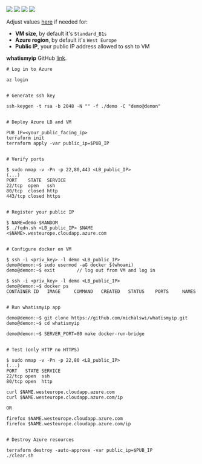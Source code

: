 ![](https://img.shields.io/github/issues/michalswi/azure-vm-behind-lb)
![](https://img.shields.io/github/forks/michalswi/azure-vm-behind-lb)
![](https://img.shields.io/github/stars/michalswi/azure-vm-behind-lb)
![](https://img.shields.io/github/last-commit/michalswi/azure-vm-behind-lb)

Adjust values [here](./variables.tf) if needed for:
- **VM size**, by default it's `Standard_B1s`
- **Azure region**, by default it's `West Europe`
- **Public IP**, your public IP address allowed to ssh to VM

**whatismyip** GitHub [link](https://github.com/michalswi/whatismyip).

```
# Log in to Azure

az login


# Generate ssh key

ssh-keygen -t rsa -b 2048 -N "" -f ./demo -C "demo@demon"


# Deploy Azure LB and VM

PUB_IP=<your_public_facing_ip>
terraform init
terraform apply -var public_ip=$PUB_IP


# Verify ports

$ sudo nmap -v -Pn -p 22,80,443 <LB_public_IP>
(...)
PORT    STATE  SERVICE
22/tcp  open   ssh
80/tcp  closed http
443/tcp closed https


# Register your public IP 

$ NAME=demo-$RANDOM
$ ./fqdn.sh <LB_public_IP> $NAME
<$NAME>.westeurope.cloudapp.azure.com


# Configure docker on VM

$ ssh -i <priv_key> -l demo <LB_public_IP>
demo@demon:~$ sudo usermod -aG docker $(whoami)
demo@demon:~$ exit        // log out from VM and log in

$ ssh -i <priv_key> -l demo <LB_public_IP>
demo@demon:~$ docker ps
CONTAINER ID   IMAGE     COMMAND   CREATED   STATUS    PORTS     NAMES


# Run whatismyip app

demo@demon:~$ git clone https://github.com/michalswi/whatismyip.git
demo@demon:~$ cd whatismyip

demo@demon:~$ SERVER_PORT=80 make docker-run-bridge


# Test (only HTTP no HTTPS)

$ sudo nmap -v -Pn -p 22,80 <LB_public_IP>
(...)
PORT   STATE SERVICE
22/tcp open  ssh
80/tcp open  http

curl $NAME.westeurope.cloudapp.azure.com
curl $NAME.westeurope.cloudapp.azure.com/ip

OR

firefox $NAME.westeurope.cloudapp.azure.com
firefox $NAME.westeurope.cloudapp.azure.com/ip


# Destroy Azure resources

terraform destroy -auto-approve -var public_ip=$PUB_IP
./clear.sh
```
